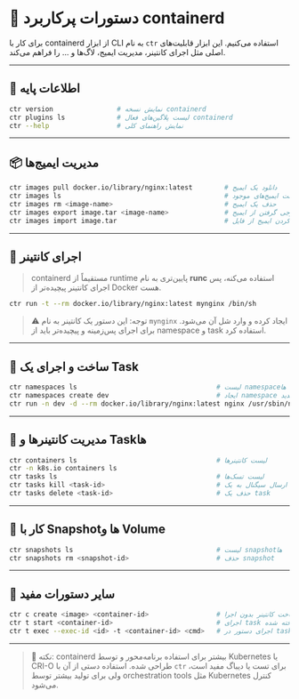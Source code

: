 # 🐳 دستورات پرکاربرد containerd

برای کار با containerd از ابزار CLI به نام `ctr` استفاده می‌کنیم. این ابزار قابلیت‌های اصلی مثل اجرای کانتینر، مدیریت ایمیج، لاگ‌ها و ... را فراهم می‌کند.

---

## 🧰 اطلاعات پایه

```bash
ctr version                # نمایش نسخه containerd
ctr plugins ls             # لیست پلاگین‌های فعال containerd
ctr --help                 # نمایش راهنمای کلی
```

---

## 📦 مدیریت ایمیج‌ها

```bash
ctr images pull docker.io/library/nginx:latest        # دانلود یک ایمیج
ctr images ls                                         # لیست ایمیج‌های موجود
ctr images rm <image-name>                            # حذف یک ایمیج
ctr images export image.tar <image-name>              # خروجی گرفتن از ایمیج
ctr images import image.tar                           # ایمپورت کردن ایمیج از فایل
```

---

## 🚀 اجرای کانتینر

> containerd مستقیماً از runtime پایین‌تری به نام **runc** استفاده می‌کنه، پس اجرای کانتینر پیچیده‌تر از Docker هست.

```bash
ctr run -t --rm docker.io/library/nginx:latest mynginx /bin/sh
```

> ⚠️ توجه: این دستور یک کانتینر به نام `mynginx` ایجاد کرده و وارد شل آن می‌شود. برای اجرای پس‌زمینه و پیچیده‌تر باید از namespace و task استفاده کرد.

---

## 🧪 ساخت و اجرای یک Task

```bash
ctr namespaces ls                                   # لیست namespaceها
ctr namespaces create dev                           # ایجاد namespace جدید
ctr run -n dev -d --rm docker.io/library/nginx:latest nginx /usr/sbin/nginx
```

---

## 🔄 مدیریت کانتینرها و Taskها

```bash
ctr containers ls                                   # لیست کانتینرها
ctr -n k8s.io containers ls
ctr tasks ls                                        # لیست تسک‌ها
ctr tasks kill <task-id>                            # ارسال سیگنال به یک task
ctr tasks delete <task-id>                          # حذف یک task
```

---

## 📁 کار با Snapshotها و Volume

```bash
ctr snapshots ls                                    # لیست snapshotها
ctr snapshots rm <snapshot-id>                      # حذف snapshot
```

---

## 🔧 سایر دستورات مفید

```bash
ctr c create <image> <container-id>                 # ساخت کانتینر بدون اجرا
ctr t start <container-id>                          # اجرای task از کانتینر ساخته شده
ctr t exec --exec-id <id> -t <container-id> <cmd>   # اجرای دستور در task فعال
```

---

> 🧠 نکته: containerd بیشتر برای استفاده برنامه‌محور و توسط Kubernetes یا CRI-O طراحی شده. استفاده دستی از آن با `ctr` برای تست یا دیباگ مفید است، ولی برای تولید بیشتر توسط orchestration tools مثل Kubernetes کنترل می‌شود.

